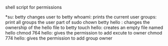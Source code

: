 shell script for permissions

*su: betty changes user to betty
 whoami: prints the current user
 groups: print all groups the user part of
 sudo chown betty hello : changes the ownership of the hello file to betty
 touch hello: creates an empty file named hello
 chmod 764 hello: gives the permission to add excute to  owner
 chmod 774 hello: gives the permission to add  group owner

